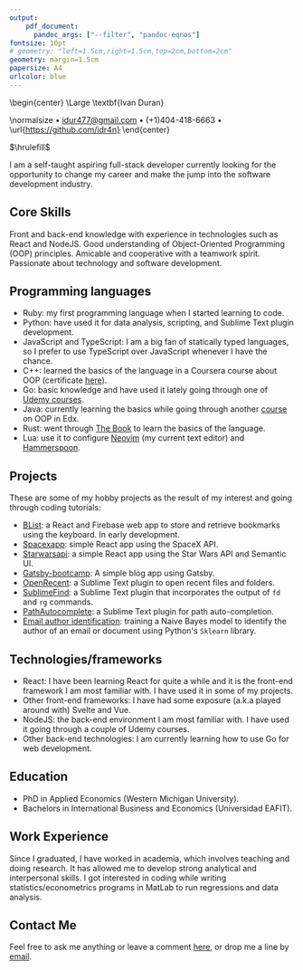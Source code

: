 ```yaml
---
output:
    pdf_document:
      pandoc_args: ["--filter", "pandoc-eqnos"]
fontsize: 10pt
# geometry: "left=1.5cm,right=1.5cm,top=2cm,bottom=2cm"
geometry: margin=1.5cm
papersize: A4
urlcolor: blue
---
```


\begin{center}
\Large \textbf{Ivan Duran}

\normalsize $\bullet$ idur477@gmail.com $\bullet$ (+1)404-418-6663 $\bullet$ \url{https://github.com/idr4n}
\end{center}

$\hrulefill$

I am a self-taught aspiring full-stack developer currently looking for the opportunity to change my career and make the jump into the software development industry.

## Core Skills

Front and back-end knowledge with experience in technologies such as React and NodeJS. Good understanding of Object-Oriented Programming (OOP) principles. Amicable and cooperative with a teamwork spirit. Passionate about technology and software development.

## Programming languages

- Ruby: my first programming language when I started learning to code.
- Python: have used it for data analysis, scripting, and Sublime Text plugin development.
- JavaScript and TypeScript: I am a big fan of statically typed languages, so I prefer to use TypeScript over JavaScript whenever I have the chance.
- C++: learned the basics of the language in a Coursera course about OOP (certificate [here](https://www.coursera.org/account/accomplishments/verify/4QJM3K79ZS9D)).
- Go: basic knowledge and have used it lately going through one of [Udemy courses](https://www.udemy.com/course/building-modern-web-applications-with-go/).
- Java: currently learning the basics while going through another [course](https://www.edx.org/course/introduction-to-java-programming-ii-object-oriented-programming) on OOP in Edx.
- Rust: went through [The Book](https://doc.rust-lang.org/book/) to learn the basics of the language.
- Lua: use it to configure [Neovim](https://github.com/idr4n/nvim-lua) (my current text editor) and [Hammerspoon](https://github.com/idr4n/.dotfiles#hammerspoon-setup).

## Projects

These are some of my hobby projects as the result of my interest and going through coding tutorials:

- [BList](https://github.com/idr4n/blist): a React and Firebase web app to store and retrieve bookmarks using the keyboard. In early development.
- [Spacexapp](https://github.com/idr4n/spacexapp): simple React app using the SpaceX API.
- [Starwarsapi](https://github.com/idr4n/starwarsapi): a simple React app using the Star Wars API and Semantic UI.
- [Gatsby-bootcamp](https://github.com/idr4n/gatsby-bootcamp): A simple blog app using Gatsby.
- [OpenRecent](https://github.com/idr4n/OpenRecent): a Sublime Text plugin to open recent files and folders.
- [SublimeFind](https://github.com/idr4n/SublimeFind): a Sublime Text plugin that incorporates the output of `fd` and `rg` commands.
- [PathAutocomplete](https://github.com/idr4n/PathAutocomplete): a Sublime Text plugin for path auto-completion.
- [Email author identification](https://github.com/idr4n/naivebayes-email-author): training a Naive Bayes model to identify the author of an email or document using Python's `Sklearn` library.

## Technologies/frameworks

- React: I have been learning React for quite a while and it is the front-end framework I am most familiar with. I have used it in some of my projects.
- Other front-end frameworks: I have had some exposure (a.k.a played around with) Svelte and Vue.
- NodeJS: the back-end environment I am most familiar with. I have used it going through a couple of Udemy courses.
- Other back-end technologies: I am currently learning how to use Go for web development.

## Education

- PhD in Applied Economics (Western Michigan University).
- Bachelors in International Business and Economics (Universidad EAFIT).

## Work Experience

Since I graduated, I have worked in academia, which involves teaching and doing research. It has allowed me to develop strong analytical and interpersonal skills. I got interested in coding while writing statistics/econometrics programs in MatLab to run regressions and data analysis.

## Contact Me

Feel free to ask me anything or leave a comment [here](https://github.com/idr4n/aboutme/issues/new/choose), or drop me a line by [email](mailto:idur477@gmail.com).

